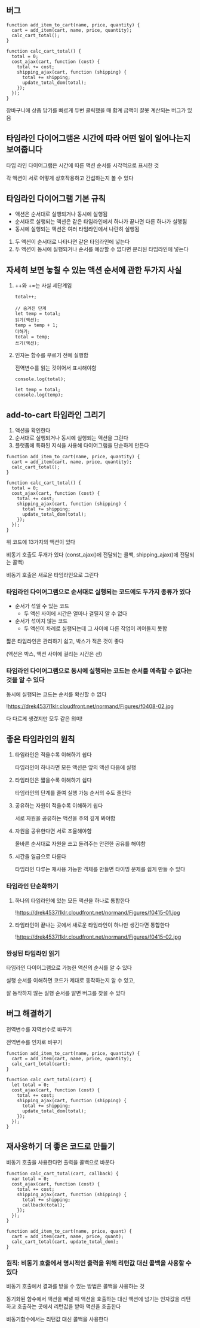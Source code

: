 ## 버그

```tsx
function add_item_to_cart(name, price, quantity) {
  cart = add_item(cart, name, price, quantity);
  calc_cart_total();
}

function calc_cart_total() {
  total = 0;
  cost_ajax(cart, function (cost) {
    total += cost;
    shipping_ajax(cart, function (shipping) {
      total += shipping;
      update_total_dom(total);
    });
  });
}
```

장바구니에 상품 담기를 빠르게 두번 클릭했을 때 합계 금액이 잘못 계산되는 버그가 있음

## 타임라인 다이어그램은 시간에 따라 어떤 일이 일어나는지 보여줍니다

타임 라인 다이어그램은 시간에 따른 액션 순서를 시각적으로 표시한 것

각 액션이 서로 어떻게 상호작용하고 간섭하는지 볼 수 있다

## 타임라인 다이어그램 기본 규칙

- 액션은 순서대로 실행되거나 동시에 실행됨
- 순서대로 실행되는 액션은 같은 타임라인에서 하나가 끝나면 다른 하나가 실행됨
- 동시에 실행되는 액션은 여러 타임라인에서 나란히 실행됨

1. 두 액션이 순서대로 나타나면 같은 타임라인에 넣는다
2. 두 액션이 동시에 실행되거나 순서를 예상할 수 없다면 분리된 타임라인에 넣는다

## 자세히 보면 놓칠 수 있는 액션 순서에 관한 두가지 사실

1. ++와 +=는 사실 세단계임

   ```tsx
   total++;

   // 숨겨진 단계
   let temp = total;
   읽기(액션);
   temp = temp + 1;
   더하기;
   total = temp;
   쓰기(액션);
   ```

2. 인자는 함수를 부르기 전에 실행함

   전역변수를 읽는 것이어서 표시해야함

   ```tsx
   console.log(total);

   let temp = total;
   console.log(temp);
   ```

## add-to-cart 타임라인 그리기

1. 액션을 확인한다
2. 순서대로 실행되거나 동시에 실행되는 액션을 그린다
3. 플랫폼에 특화된 지식을 사용해 다이어그램을 단순하게 만든다

```tsx
function add_item_to_cart(name, price, quantity) {
  cart = add_item(cart, name, price, quantity);
  calc_cart_total();
}

function calc_cart_total() {
  total = 0;
  cost_ajax(cart, function (cost) {
    total += cost;
    shipping_ajax(cart, function (shipping) {
      total += shipping;
      update_total_dom(total);
    });
  });
}
```

위 코드에 13가지의 액션이 있다

비동기 호출도 두개가 있다 (const_ajax()에 전달되는 콜백, shipping_ajax()에 전달되는 콜백)

비동기 호출은 새로운 타임라인으로 그린다

### 타임라인 다이어그램으로 순서대로 실행되는 코드에도 두가지 종류가 있다

- 순서가 섞일 수 있는 코드
  - 두 액션 사이에 시간은 얼마나 걸릴지 알 수 없다
- 순서가 섞이지 않는 코드
  - 두 액션이 차례로 실행되는데 그 사이에 다른 작업이 끼어들지 못함

짧은 타임라인은 관리하기 쉽고, 박스가 적은 것이 좋다

(액션은 박스, 액션 사이에 걸리는 시간은 선)

### 타임라인 다이어그램으로 동시에 실행되는 코드는 순서를 예측할 수 없다는 것을 알 수 있다

동시에 실행되는 코드는 순서를 확신할 수 없다

!https://drek4537l1klr.cloudfront.net/normand/Figures/f0408-02.jpg

다 다르게 생겼지만 모두 같은 의미!

## 좋은 타임라인의 원칙

1. 타임라인은 적을수록 이해하기 쉽다

   타임라인이 하나라면 모든 액션은 앞의 액션 다음에 실행

2. 타임라인은 짧을수록 이해하기 쉽다

   타임라인의 단계를 줄여 실행 가능 순서의 수도 줄인다

3. 공유하는 자원이 적을수록 이해하기 쉽다

   서로 자원을 공유하는 액션을 주의 깊게 봐야함

4. 자원을 공유한다면 서로 조율해야함

   올바른 순서대로 자원을 쓰고 돌려주는 안전한 공유를 해야함

5. 시간을 일급으로 다룬다

   타임라인 다루는 재사용 가능한 객체를 만들면 타이밍 문제를 쉽게 만들 수 있다

### 타임라인 단순화하기

1. 하나의 타임라인에 있는 모든 액션을 하나로 통합한다

   !https://drek4537l1klr.cloudfront.net/normand/Figures/f0415-01.jpg

2. 타임라인이 끝나는 곳에서 새로운 타임라인이 하나만 생긴다면 통합한다

   !https://drek4537l1klr.cloudfront.net/normand/Figures/f0415-02.jpg

### 완성된 타임라인 읽기

타임라인 다이어그램으로 가능한 액션의 순서를 알 수 있다

실행 순서를 이해하면 코드가 제대로 동작하는지 알 수 있고,

잘 동작하지 않는 실행 순서를 알면 버그를 찾을 수 있다

## 버그 해결하기

전역변수를 지역변수로 바꾸기

전역변수를 인자로 바꾸기

```tsx
function add_item_to_cart(name, price, quantity) {
  cart = add_item(cart, name, price, quantity);
  calc_cart_total(cart);
}

function calc_cart_total(cart) {
  let total = 0;
  cost_ajax(cart, function (cost) {
    total += cost;
    shipping_ajax(cart, function (shipping) {
      total += shipping;
      update_total_dom(total);
    });
  });
}
```

## 재사용하기 더 좋은 코드로 만들기

비동기 호출을 사용한다면 출력을 콜백으로 바꾼다

```tsx
function calc_cart_total(cart, callback) {
  var total = 0;
  cost_ajax(cart, function (cost) {
    total += cost;
    shipping_ajax(cart, function (shipping) {
      total += shipping;
      callback(total);
    });
  });
}

function add_item_to_cart(name, price, quant) {
  cart = add_item(cart, name, price, quant);
  calc_cart_total(cart, update_total_dom);
}
```

### 원칙: 비동기 호출에서 명시적인 출력을 위해 리턴값 대신 콜백을 사용할 수 있다

비동기 호출에서 결과를 받을 수 있는 방법은 콜백을 사용하는 것

동기화된 함수에서 액션을 빼낼 때 액션을 호출하는 대신 액션에 넘기는 인자값을 리턴하고 호출하는 곳에서 리턴값을 받아 액션을 호출한다

비동기함수에서는 리턴값 대신 콜백을 사용한다
